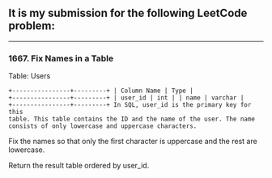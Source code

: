 ## It is my submission for the following LeetCode problem:

---

### 1667. Fix Names in a Table

Table: Users

<code>+----------------+---------+
| Column Name    | Type    |
+----------------+---------+
| user_id        | int     |
| name           | varchar |
+----------------+---------+
In SQL, user_id is the primary key for this table.
This table contains the ID and the name of the user. The name consists of only lowercase and uppercase characters.</code><br>
 
Fix the names so that only the first character is uppercase and the rest are lowercase.

Return the result table ordered by user_id.
